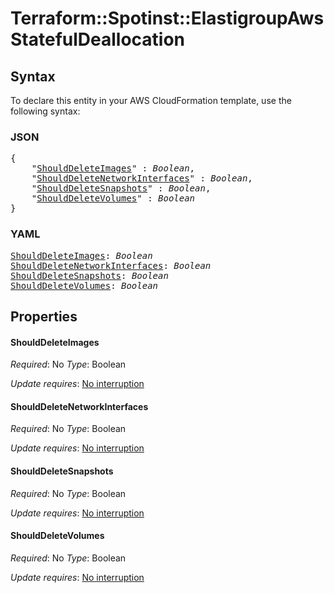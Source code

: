 # Terraform::Spotinst::ElastigroupAws StatefulDeallocation

## Syntax

To declare this entity in your AWS CloudFormation template, use the following syntax:

### JSON

<pre>
{
    "<a href="#shoulddeleteimages" title="ShouldDeleteImages">ShouldDeleteImages</a>" : <i>Boolean</i>,
    "<a href="#shoulddeletenetworkinterfaces" title="ShouldDeleteNetworkInterfaces">ShouldDeleteNetworkInterfaces</a>" : <i>Boolean</i>,
    "<a href="#shoulddeletesnapshots" title="ShouldDeleteSnapshots">ShouldDeleteSnapshots</a>" : <i>Boolean</i>,
    "<a href="#shoulddeletevolumes" title="ShouldDeleteVolumes">ShouldDeleteVolumes</a>" : <i>Boolean</i>
}
</pre>

### YAML

<pre>
<a href="#shoulddeleteimages" title="ShouldDeleteImages">ShouldDeleteImages</a>: <i>Boolean</i>
<a href="#shoulddeletenetworkinterfaces" title="ShouldDeleteNetworkInterfaces">ShouldDeleteNetworkInterfaces</a>: <i>Boolean</i>
<a href="#shoulddeletesnapshots" title="ShouldDeleteSnapshots">ShouldDeleteSnapshots</a>: <i>Boolean</i>
<a href="#shoulddeletevolumes" title="ShouldDeleteVolumes">ShouldDeleteVolumes</a>: <i>Boolean</i>
</pre>

## Properties

#### ShouldDeleteImages

_Required_: No
_Type_: Boolean

_Update requires_: [No interruption](https://docs.aws.amazon.com/AWSCloudFormation/latest/UserGuide/using-cfn-updating-stacks-update-behaviors.html#update-no-interrupt)

#### ShouldDeleteNetworkInterfaces

_Required_: No
_Type_: Boolean

_Update requires_: [No interruption](https://docs.aws.amazon.com/AWSCloudFormation/latest/UserGuide/using-cfn-updating-stacks-update-behaviors.html#update-no-interrupt)

#### ShouldDeleteSnapshots

_Required_: No
_Type_: Boolean

_Update requires_: [No interruption](https://docs.aws.amazon.com/AWSCloudFormation/latest/UserGuide/using-cfn-updating-stacks-update-behaviors.html#update-no-interrupt)

#### ShouldDeleteVolumes

_Required_: No
_Type_: Boolean

_Update requires_: [No interruption](https://docs.aws.amazon.com/AWSCloudFormation/latest/UserGuide/using-cfn-updating-stacks-update-behaviors.html#update-no-interrupt)

